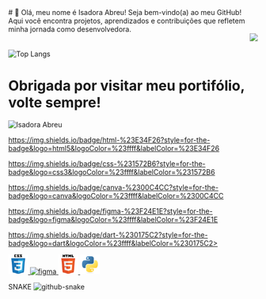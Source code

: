 <div align="start">
  # 👋 Olá, meu nome é Isadora Abreu!
  Seja bem-vindo(a) ao meu GitHub! Aqui você encontra projetos, aprendizados e contribuições que refletem minha jornada como desenvolvedora.
</div>

<div align="end">
  <img height="170" src="![Isadora's GitHub stats](https://github-readme-stats.vercel.app/api?username=IsadoraAbreuu&show_icons=true&title_color=c71585&icon_color=c71585&text_color=000000&bg_color=fff0f6)" />
</div>



![Top Langs](https://github-readme-stats.vercel.app/api/top-langs/?username=IsadoraAbreuu&layout=compact&title_color=c71585&text_color=000000&bg_color=fff0f6)











# **Obrigada por visitar meu portifólio, volte sempre!**

![Isadora Abreu](https://img.shields.io/badge/:badgeContent)

<p https://img.shields.io/badge/python-%233776AB?style=for-the-badge&logo=python&logoColor=%23fcdb05&labelColor=3776AB

https://img.shields.io/badge/html-%23E34F26?style=for-the-badge&logo=html5&logoColor=%23ffff&labelColor=%23E34F26

https://img.shields.io/badge/css-%231572B6?style=for-the-badge&logo=css3&logoColor=%23ffff&labelColor=%231572B6

https://img.shields.io/badge/canva-%2300C4CC?style=for-the-badge&logo=canva&logoColor=%23ffff&labelColor=%2300C4CC

https://img.shields.io/badge/figma-%23F24E1E?style=for-the-badge&logo=figma&logoColor=%23ffff&labelColor=%23F24E1E

https://img.shields.io/badge/dart-%230175C2?style=for-the-badge&logo=dart&logoColor=%23ffff&labelColor=%230175C2></p>


<p align="left"> <a href="https://www.w3schools.com/css/" target="_blank" rel="noreferrer"> <img src="https://raw.githubusercontent.com/devicons/devicon/master/icons/css3/css3-original-wordmark.svg" alt="css3" width="40" height="40"/> <a href="https://www.figma.com/" target="_blank" rel="noreferrer"> <img src="https://www.vectorlogo.zone/logos/figma/figma-icon.svg" alt="figma" width="40" height="40"/> </a> <a href="https://www.w3.org/html/" target="_blank" rel="noreferrer"> <img src="https://raw.githubusercontent.com/devicons/devicon/master/icons/html5/html5-original-wordmark.svg" alt="html5" width="40" height="40"/> </a> <a href="https://www.python.org" target="_blank" rel="noreferrer"> <img src="https://raw.githubusercontent.com/devicons/devicon/master/icons/python/python-original.svg" alt="python" width="40" height="40"/> </a> </p>
  



SNAKE
<picture>
  <source media="(prefers-color-scheme: dark)" srcset="github-snake-dark.svg" />
  <source media="(prefers-color-scheme: light)" srcset="github-snake.svg" />
  <img alt="github-snake" src="file:///C:/Users/43912328803/Downloads/github-user-contribution.svg" />
</picture>
